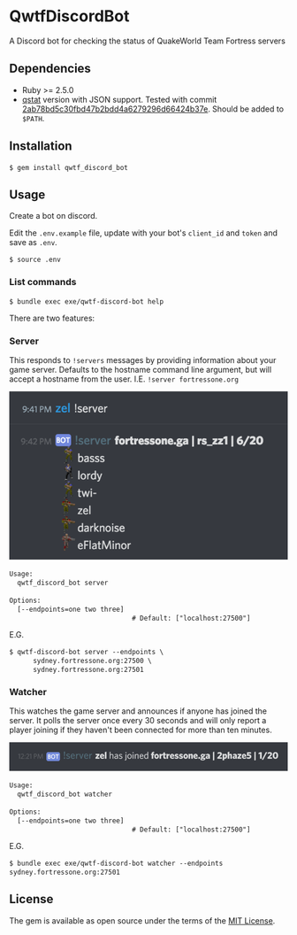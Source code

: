 # QwtfDiscordBot

A Discord bot for checking the status of QuakeWorld Team Fortress servers


## Dependencies

  - Ruby >= 2.5.0
  - [qstat](https://github.com/multiplay/qstat) version with JSON support.  Tested with commit [2ab78bd5c30fbd47b2bdd4a6279296d66424b37e](https://github.com/multiplay/qstat/tree/2ab78bd5c30fbd47b2bdd4a6279296d66424b37e). Should be added to `$PATH`.


## Installation

    $ gem install qwtf_discord_bot


## Usage

Create a bot on discord.

Edit the `.env.example` file, update with your bot's `client_id` and `token` and save as `.env`.

    $ source .env


### List commands

    $ bundle exec exe/qwtf-discord-bot help

There are two features:


### Server

This responds to `!servers` messages by providing information about your game
server. Defaults to the hostname command line argument, but will accept a
hostname from the user. I.E. `!server fortressone.org`

![screenshot of bot responding to !server command](server_screenshot.png)

```
Usage:
  qwtf_discord_bot server

Options:
  [--endpoints=one two three]
                               # Default: ["localhost:27500"]
```

E.G.

    $ qwtf-discord-bot server --endpoints \
          sydney.fortressone.org:27500 \
          sydney.fortressone.org:27501


### Watcher

This watches the game server and announces if anyone has joined the server. It
polls the server once every 30 seconds and will only report a player joining if
they haven't been connected for more than ten minutes.

![screenshot of bot reporting player joining server](watcher_screenshot.png)

```
Usage:
  qwtf_discord_bot watcher

Options:
  [--endpoints=one two three]
                               # Default: ["localhost:27500"]
```

E.G.

    $ bundle exec exe/qwtf-discord-bot watcher --endpoints sydney.fortressone.org:27501


## License

The gem is available as open source under the terms of the [MIT License](https://opensource.org/licenses/MIT).
